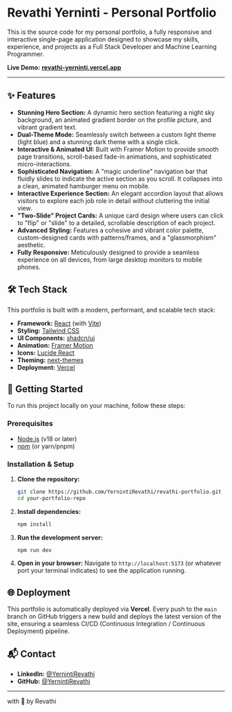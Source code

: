 # Revathi Yerninti - Personal Portfolio

This is the source code for my personal portfolio, a fully responsive and interactive single-page application designed to showcase my skills, experience, and projects as a Full Stack Developer and Machine Learning Programmer.

**Live Demo:** [**revathi-yerninti.vercel.app**](https://revathi-portfolio-ebon.vercel.app/)

---

## ✨ Features

-   **Stunning Hero Section:** A dynamic hero section featuring a night sky background, an animated gradient border on the profile picture, and vibrant gradient text.
-   **Dual-Theme Mode:** Seamlessly switch between a custom light theme (light blue) and a stunning dark theme with a single click.
-   **Interactive & Animated UI:** Built with Framer Motion to provide smooth page transitions, scroll-based fade-in animations, and sophisticated micro-interactions.
-   **Sophisticated Navigation:** A "magic underline" navigation bar that fluidly slides to indicate the active section as you scroll. It collapses into a clean, animated hamburger menu on mobile.
-   **Interactive Experience Section:** An elegant accordion layout that allows visitors to explore each job role in detail without cluttering the initial view.
-   **"Two-Slide" Project Cards:** A unique card design where users can click to "flip" or "slide" to a detailed, scrollable description of each project.
-   **Advanced Styling:** Features a cohesive and vibrant color palette, custom-designed cards with patterns/frames, and a "glassmorphism" aesthetic.
-   **Fully Responsive:** Meticulously designed to provide a seamless experience on all devices, from large desktop monitors to mobile phones.

## 🛠️ Tech Stack

This portfolio is built with a modern, performant, and scalable tech stack:

-   **Framework:** [React](https://reactjs.org/) (with [Vite](https://vitejs.dev/))
-   **Styling:** [Tailwind CSS](https://tailwindcss.com/)
-   **UI Components:** [shadcn/ui](https://ui.shadcn.com/)
-   **Animation:** [Framer Motion](https://www.framer.com/motion/)
-   **Icons:** [Lucide React](https://lucide.dev/)
-   **Theming:** [next-themes](https://github.com/pacocoursey/next-themes)
-   **Deployment:** [Vercel](https://vercel.com/)

## 🚀 Getting Started

To run this project locally on your machine, follow these steps:

### Prerequisites

-   [Node.js](https://nodejs.org/en/) (v18 or later)
-   [npm](https://www.npmjs.com/) (or yarn/pnpm)

### Installation & Setup

1.  **Clone the repository:**
    ```bash
    git clone https://github.com/YernintiRevathi/revathi-portfolio.git
    cd your-portfolio-repo
    ```

2.  **Install dependencies:**
    ```bash
    npm install
    ```

3.  **Run the development server:**
    ```bash
    npm run dev
    ```

4.  **Open in your browser:**
    Navigate to `http://localhost:5173` (or whatever port your terminal indicates) to see the application running.

## 🌐 Deployment

This portfolio is automatically deployed via **Vercel**. Every push to the `main` branch on GitHub triggers a new build and deploys the latest version of the site, ensuring a seamless CI/CD (Continuous Integration / Continuous Deployment) pipeline.

## 📬 Contact

-   **LinkedIn:** [@YernintiRevathi](https://www.linkedin.com/in/yerninti-revathi-a62484259)
-   **GitHub:** [@YernintiRevathi](https://github.com/YernintiRevathi)

---
with 🫶 by Revathi

